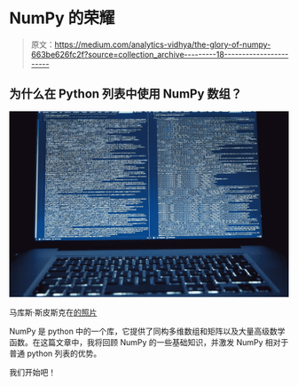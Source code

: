 # NumPy 的荣耀

> 原文：<https://medium.com/analytics-vidhya/the-glory-of-numpy-663be626fc2f?source=collection_archive---------18----------------------->

## 为什么在 Python 列表中使用 NumPy 数组？

![](img/ed50fe04cb48828ff2c157b529812113.png)

马库斯·斯皮斯克在[的照片](https://www.pexels.com/photo/laptop-office-internet-technology-177598/)

NumPy 是 python 中的一个库，它提供了同构多维数组和矩阵以及大量高级数学函数。在这篇文章中，我将回顾 NumPy 的一些基础知识，并激发 NumPy 相对于普通 python 列表的优势。

我们开始吧！